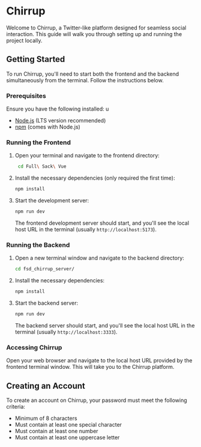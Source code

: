 # Chirrup

Welcome to Chirrup, a Twitter-like platform designed for seamless social interaction. This guide will walk you through setting up and running the project locally.

## Getting Started

To run Chirrup, you'll need to start both the frontend and the backend simultaneously from the terminal. Follow the instructions below.

### Prerequisites

Ensure you have the following installed:
u
- [Node.js](https://nodejs.org/) (LTS version recommended)
- [npm](https://www.npmjs.com/) (comes with Node.js)

### Running the Frontend

1. Open your terminal and navigate to the frontend directory:

   ```sh
    cd Full\ Sack\ Vue
    ```
2. Install the necessary dependencies (only required the first time):
   ```sh
   npm install
   ```    
3. Start the development server:
    
    ```sh
   npm run dev
   ```
    
    The frontend development server should start, and you'll see the local host URL in the terminal (usually `http://localhost:5173`).
    

### Running the Backend

1. Open a new terminal window and navigate to the backend directory:
    
    ```sh
    cd fsd_chirrup_server/
   ```
    
2. Install the necessary dependencies:
    
    ```sh
    npm install
    ```
3. Start the backend server:
    
    ```sh
    npm run dev
   ```
    
    The backend server should start, and you'll see the local host URL in the terminal (usually `http://localhost:3333`).
    

### Accessing Chirrup

Open your web browser and navigate to the local host URL provided by the frontend terminal window. This will take you to the Chirrup platform.

## Creating an Account

To create an account on Chirrup, your password must meet the following criteria:

- Minimum of 8 characters
- Must contain at least one special character
- Must contain at least one number
- Must contain at least one uppercase letter

